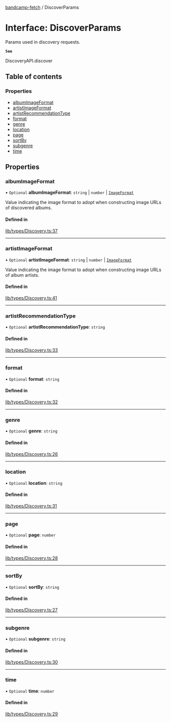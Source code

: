 [bandcamp-fetch](../README.md) / DiscoverParams

# Interface: DiscoverParams

Params used in discovery requests.

**`See`**

DiscoveryAPI.discover

## Table of contents

### Properties

- [albumImageFormat](DiscoverParams.md#albumimageformat)
- [artistImageFormat](DiscoverParams.md#artistimageformat)
- [artistRecommendationType](DiscoverParams.md#artistrecommendationtype)
- [format](DiscoverParams.md#format)
- [genre](DiscoverParams.md#genre)
- [location](DiscoverParams.md#location)
- [page](DiscoverParams.md#page)
- [sortBy](DiscoverParams.md#sortby)
- [subgenre](DiscoverParams.md#subgenre)
- [time](DiscoverParams.md#time)

## Properties

### albumImageFormat

• `Optional` **albumImageFormat**: `string` \| `number` \| [`ImageFormat`](ImageFormat.md)

Value indicating the image format to adopt when constructing image URLs of discovered albums.

#### Defined in

[lib/types/Discovery.ts:37](https://github.com/patrickkfkan/bandcamp-fetch/blob/7bb1899/src/lib/types/Discovery.ts#L37)

___

### artistImageFormat

• `Optional` **artistImageFormat**: `string` \| `number` \| [`ImageFormat`](ImageFormat.md)

Value indicating the image format to adopt when constructing image URLs of album artists.

#### Defined in

[lib/types/Discovery.ts:41](https://github.com/patrickkfkan/bandcamp-fetch/blob/7bb1899/src/lib/types/Discovery.ts#L41)

___

### artistRecommendationType

• `Optional` **artistRecommendationType**: `string`

#### Defined in

[lib/types/Discovery.ts:33](https://github.com/patrickkfkan/bandcamp-fetch/blob/7bb1899/src/lib/types/Discovery.ts#L33)

___

### format

• `Optional` **format**: `string`

#### Defined in

[lib/types/Discovery.ts:32](https://github.com/patrickkfkan/bandcamp-fetch/blob/7bb1899/src/lib/types/Discovery.ts#L32)

___

### genre

• `Optional` **genre**: `string`

#### Defined in

[lib/types/Discovery.ts:26](https://github.com/patrickkfkan/bandcamp-fetch/blob/7bb1899/src/lib/types/Discovery.ts#L26)

___

### location

• `Optional` **location**: `string`

#### Defined in

[lib/types/Discovery.ts:31](https://github.com/patrickkfkan/bandcamp-fetch/blob/7bb1899/src/lib/types/Discovery.ts#L31)

___

### page

• `Optional` **page**: `number`

#### Defined in

[lib/types/Discovery.ts:28](https://github.com/patrickkfkan/bandcamp-fetch/blob/7bb1899/src/lib/types/Discovery.ts#L28)

___

### sortBy

• `Optional` **sortBy**: `string`

#### Defined in

[lib/types/Discovery.ts:27](https://github.com/patrickkfkan/bandcamp-fetch/blob/7bb1899/src/lib/types/Discovery.ts#L27)

___

### subgenre

• `Optional` **subgenre**: `string`

#### Defined in

[lib/types/Discovery.ts:30](https://github.com/patrickkfkan/bandcamp-fetch/blob/7bb1899/src/lib/types/Discovery.ts#L30)

___

### time

• `Optional` **time**: `number`

#### Defined in

[lib/types/Discovery.ts:29](https://github.com/patrickkfkan/bandcamp-fetch/blob/7bb1899/src/lib/types/Discovery.ts#L29)
